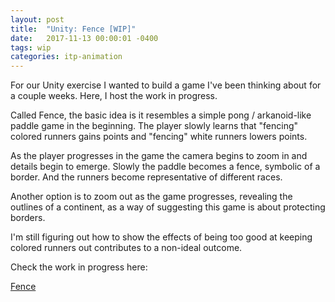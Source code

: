 ```yaml
---
layout: post
title:  "Unity: Fence [WIP]"
date:   2017-11-13 00:00:01 -0400
tags: wip
categories: itp-animation
---
```


For our Unity exercise I wanted to build a game I've been thinking about
for a couple weeks. Here, I host the work in progress.

Called Fence, the basic idea is it resembles a simple pong /
arkanoid-like paddle game in the beginning. The player slowly learns
that "fencing" colored runners gains points and "fencing" white runners
lowers points.

As the player progresses in the game the camera begins to zoom in and
details begin to emerge. Slowly the paddle becomes a fence, symbolic of
a border. And the runners become representative of different races.

Another option is to zoom out as the game progresses, revealing the
outlines of a continent, as a way of suggesting this game is about
protecting borders.

I'm still figuring out how to show the effects of being too good at
keeping colored runners out contributes to a non-ideal outcome.

Check the work in progress here:
<div class="text-center">
  <a href="http://fence.buoydontfloat.com">Fence</a>
</div>
